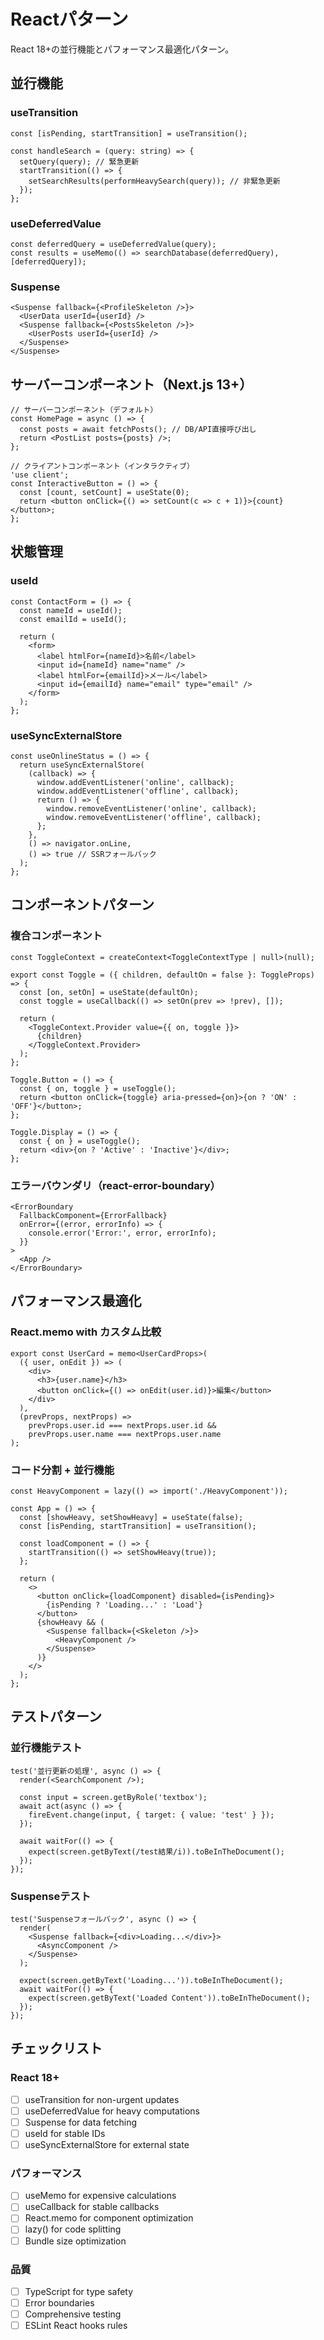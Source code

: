 # Reactパターン

React 18+の並行機能とパフォーマンス最適化パターン。

## 並行機能

### useTransition
```tsx
const [isPending, startTransition] = useTransition();

const handleSearch = (query: string) => {
  setQuery(query); // 緊急更新
  startTransition(() => {
    setSearchResults(performHeavySearch(query)); // 非緊急更新
  });
};
```

### useDeferredValue
```tsx
const deferredQuery = useDeferredValue(query);
const results = useMemo(() => searchDatabase(deferredQuery), [deferredQuery]);
```

### Suspense
```tsx
<Suspense fallback={<ProfileSkeleton />}>
  <UserData userId={userId} />
  <Suspense fallback={<PostsSkeleton />}>
    <UserPosts userId={userId} />
  </Suspense>
</Suspense>
```

## サーバーコンポーネント（Next.js 13+）

```tsx
// サーバーコンポーネント（デフォルト）
const HomePage = async () => {
  const posts = await fetchPosts(); // DB/API直接呼び出し
  return <PostList posts={posts} />;
};

// クライアントコンポーネント（インタラクティブ）
'use client';
const InteractiveButton = () => {
  const [count, setCount] = useState(0);
  return <button onClick={() => setCount(c => c + 1)}>{count}</button>;
};
```

## 状態管理

### useId
```tsx
const ContactForm = () => {
  const nameId = useId();
  const emailId = useId();
  
  return (
    <form>
      <label htmlFor={nameId}>名前</label>
      <input id={nameId} name="name" />
      <label htmlFor={emailId}>メール</label>
      <input id={emailId} name="email" type="email" />
    </form>
  );
};
```

### useSyncExternalStore
```tsx
const useOnlineStatus = () => {
  return useSyncExternalStore(
    (callback) => {
      window.addEventListener('online', callback);
      window.addEventListener('offline', callback);
      return () => {
        window.removeEventListener('online', callback);
        window.removeEventListener('offline', callback);
      };
    },
    () => navigator.onLine,
    () => true // SSRフォールバック
  );
};
```

## コンポーネントパターン

### 複合コンポーネント
```tsx
const ToggleContext = createContext<ToggleContextType | null>(null);

export const Toggle = ({ children, defaultOn = false }: ToggleProps) => {
  const [on, setOn] = useState(defaultOn);
  const toggle = useCallback(() => setOn(prev => !prev), []);
  
  return (
    <ToggleContext.Provider value={{ on, toggle }}>
      {children}
    </ToggleContext.Provider>
  );
};

Toggle.Button = () => {
  const { on, toggle } = useToggle();
  return <button onClick={toggle} aria-pressed={on}>{on ? 'ON' : 'OFF'}</button>;
};

Toggle.Display = () => {
  const { on } = useToggle();
  return <div>{on ? 'Active' : 'Inactive'}</div>;
};
```

### エラーバウンダリ（react-error-boundary）
```tsx
<ErrorBoundary
  FallbackComponent={ErrorFallback}
  onError={(error, errorInfo) => {
    console.error('Error:', error, errorInfo);
  }}
>
  <App />
</ErrorBoundary>
```

## パフォーマンス最適化

### React.memo with カスタム比較
```tsx
export const UserCard = memo<UserCardProps>(
  ({ user, onEdit }) => (
    <div>
      <h3>{user.name}</h3>
      <button onClick={() => onEdit(user.id)}>編集</button>
    </div>
  ),
  (prevProps, nextProps) => 
    prevProps.user.id === nextProps.user.id &&
    prevProps.user.name === nextProps.user.name
);
```

### コード分割 + 並行機能
```tsx
const HeavyComponent = lazy(() => import('./HeavyComponent'));

const App = () => {
  const [showHeavy, setShowHeavy] = useState(false);
  const [isPending, startTransition] = useTransition();
  
  const loadComponent = () => {
    startTransition(() => setShowHeavy(true));
  };
  
  return (
    <>
      <button onClick={loadComponent} disabled={isPending}>
        {isPending ? 'Loading...' : 'Load'}
      </button>
      {showHeavy && (
        <Suspense fallback={<Skeleton />}>
          <HeavyComponent />
        </Suspense>
      )}
    </>
  );
};
```

## テストパターン

### 並行機能テスト
```tsx
test('並行更新の処理', async () => {
  render(<SearchComponent />);
  
  const input = screen.getByRole('textbox');
  await act(async () => {
    fireEvent.change(input, { target: { value: 'test' } });
  });
  
  await waitFor(() => {
    expect(screen.getByText(/test結果/i)).toBeInTheDocument();
  });
});
```

### Suspenseテスト
```tsx
test('Suspenseフォールバック', async () => {
  render(
    <Suspense fallback={<div>Loading...</div>}>
      <AsyncComponent />
    </Suspense>
  );
  
  expect(screen.getByText('Loading...')).toBeInTheDocument();
  await waitFor(() => {
    expect(screen.getByText('Loaded Content')).toBeInTheDocument();
  });
});
```

## チェックリスト

### React 18+
- [ ] useTransition for non-urgent updates
- [ ] useDeferredValue for heavy computations
- [ ] Suspense for data fetching
- [ ] useId for stable IDs
- [ ] useSyncExternalStore for external state

### パフォーマンス
- [ ] useMemo for expensive calculations
- [ ] useCallback for stable callbacks
- [ ] React.memo for component optimization
- [ ] lazy() for code splitting
- [ ] Bundle size optimization

### 品質
- [ ] TypeScript for type safety
- [ ] Error boundaries
- [ ] Comprehensive testing
- [ ] ESLint React hooks rules